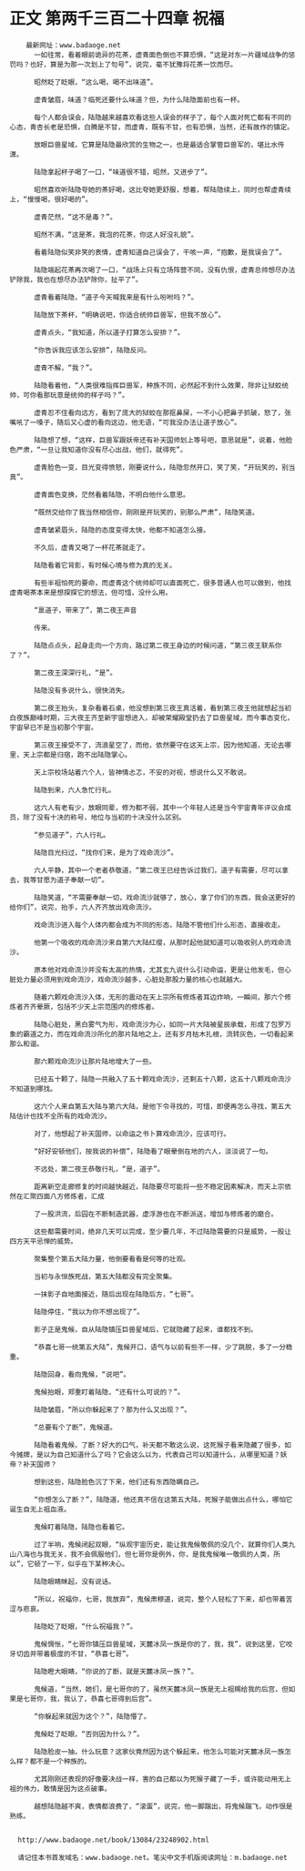 # 正文 第两千三百二十四章 祝福
        最新网址：www.badaoge.net
          一如往常，看着眼前诡异的花茶，虚青面色倒也不算恐惧，“这是对东一片疆域战争的惩罚吗？也好，算是为那一次划上了句号”，说完，毫不犹豫将花茶一饮而尽。
      
          昭然眨了眨眼，“这么喝，喝不出味道”。
      
          虚青皱眉，味道？临死还要什么味道？但，为什么陆隐面前也有一杯。
      
          每个人都会误会，陆隐越来越喜欢看这些人误会的样子了，每个人面对死亡都有不同的心态，青杏长老是恐惧，白腾是不甘，而虚青，既有不甘，也有恐惧，当然，还有故作的镇定。
      
          放眼巨兽星域，它算是陆隐最欣赏的生物之一，也是最适合掌管巨兽军的，堪比水传潇。
      
          陆隐拿起杯子喝了一口，“味道很不错，昭然，又进步了”。
      
          昭然喜欢听陆隐夸她的茶好喝，这比夸她更舒服，想着，帮陆隐续上，同时也帮虚青续上，“慢慢喝，很好喝的”。
      
          虚青茫然，“这不是毒？”。
      
          昭然不满，“这是茶，我泡的花茶，你这人好没礼貌”。
      
          看着陆隐似笑非笑的表情，虚青知道自己误会了，干咳一声，“抱歉，是我误会了”。
      
          陆隐端起花茶再次喝了一口，“战场上只有立场阵营不同，没有仇恨，虚青总帅想尽办法铲除我，我也在想尽办法铲除你，扯平了”。
      
          虚青看着陆隐，“道子今天喊我来是有什么吩咐吗？”。
      
          陆隐放下茶杯，“明确说吧，你适合统帅巨兽军，但我不放心”。
      
          虚青点头，“我知道，所以道子打算怎么安排？”。
      
          “你告诉我应该怎么安排”，陆隐反问。
      
          虚青不解，“我？”。
      
          陆隐看着他，“人类很难指挥巨兽军，种族不同，必然起不到什么效果，除非让狱蛟统帅，可你看那玩意是统帅的样子吗？”。
      
          虚青忍不住看向远方，看到了庞大的狱蛟在那抠鼻屎，一不小心把鼻子抓破，怒了，张嘴吼了一嗓子，随后又心虚的看向这边，他无语，“可我没办法让道子放心”。
      
          陆隐想了想，“这样，巨兽军跟妖帝还有补天国师划上等号吧，意思就是”，说着，他脸色严肃，“一旦让我知道你没有尽心出战，他们，就得死”。
      
          虚青脸色一变，目光变得愤怒，刚要说什么，陆隐忽然开口，笑了笑，“开玩笑的，别当真”。
      
          虚青面色变换，茫然看着陆隐，不明白他什么意思。
      
          “既然交给你了我当然相信你，刚刚是开玩笑的，别那么严肃”，陆隐笑道。
      
          虚青皱紧眉头，陆隐的态度变得太快，他都不知道怎么接。
      
          不久后，虚青又喝了一杯花茶就走了。
      
          陆隐看着它背影，有时候心境与修为真的无关。
      
          有些半祖怕死的要命，而虚青这个统帅却可以直面死亡，很多普通人也可以做到，他找虚青喝茶本来是想探探它的想法，但可惜，没什么用。
      
          “禀道子，带来了”，第二夜王声音
      
          传来。
      
          陆隐点点头，起身走向一个方向，路过第二夜王身边的时候问道，“第三夜王联系你了？”。
      
          第二夜王深深行礼，“是”。
      
          陆隐没有多说什么，很快消失。
      
          第二夜王抬头，复杂看着石桌，他没想到第三夜王真活着，看到第三夜王他就想起当初白夜族巅峰时期，三大夜王齐至新宇宙想进入，却被荣耀殿堂扔去了巨兽星域，而今事态变化，宇宙早已不是当初那个宇宙。
      
          第三夜王接受不了，流浪星空了，而他，依然要守在这天上宗，因为他知道，无论去哪里，天上宗都是归宿，跑不出陆隐掌心。
      
          天上宗校场站着六个人，皆神情忐忑，不安的对视，想说什么又不敢说。
      
          陆隐到来，六人急忙行礼。
      
          这六人有老有少，放眼同辈，修为都不弱，其中一个年轻人还是当今宇宙青年评议会成员，除了没有十决的称号，地位与当初的十决没什么区别。
      
          “参见道子”，六人行礼。
      
          陆隐目光扫过，“找你们来，是为了戏命流沙”。
      
          六人平静，其中一个老者恭敬道，“第二夜王已经告诉过我们，道子有需要，尽可以拿去，我等甘愿为道子奉献一切”。
      
          陆隐笑道，“不需要奉献一切，戏命流沙就够了，放心，拿了你们的东西，我会送更好的给你们”，说完，抬手，六人齐齐放出戏命流沙。
      
          戏命流沙进入每个人体内都会成为不同的形态，陆隐不管他们什么形态，直接收走。
      
          他第一个吸收的戏命流沙来自第六大陆红缨，从那时起他就知道可以吸收别人的戏命流沙。
      
          原本他对戏命流沙并没有太高的热情，尤其玄九说什么引动命运，更是让他发毛，但心脏处力量必须用到戏命流沙，戏命流沙越多，心脏处那股力量的核心也就越大。
      
          随着六颗戏命流沙入体，无形的震动在天上宗所有修炼者耳边炸响，一瞬间，那六个修炼者齐齐晕厥，包括不少天上宗范围内的修炼者。
      
          陆隐心脏处，黑白雾气为形，戏命流沙为心，如同一片大陆被星辰承载，形成了包罗万象的霸道之力，而在戏命流沙所化的那片陆地之上，还有岁月枯木扎根，流转灰色，一切看起来那么和谐。
      
          那六颗戏命流沙让那片陆地增大了一些。
      
          已经五十颗了，陆隐一共融入了五十颗戏命流沙，还剩五十八颗，这五十八颗戏命流沙不知道到哪找。
      
          这六个人来自第五大陆与第六大陆，是他下令寻找的，可惜，即便再怎么寻找，第五大陆估计也找不全所有的戏命流沙。
      
          对了，他想起了补天国师，以命运之书卜算戏命流沙，应该可行。
      
          “好好安顿他们，按我说的补偿”，陆隐看了眼晕倒在地的六人，淡淡说了一句。
      
          不远处，第二夜王恭敬行礼，“是，道子”。
      
          距离新空走廊修复的时间越快越近，陆隐要尽可能将一些不稳定因素解决，而天上宗依然在汇聚四面八方修炼者，汇成
      
          了一股洪流，后园在不断制造武器，虚浮游也在不断派送，增加与修炼者的磨合。
      
          这些都需要时间，绝非几天可以完成，至少要几年，不过陆隐需要的只是威势，一股让四方天平忌惮的威势。
      
          聚集整个第五大陆力量，他倒要看看是何等的壮观。
      
          当初与永恒族死战，第五大陆都没有完全聚集。
      
          一抹影子自地面接近，随后出现在陆隐后方，“七哥”。
      
          陆隐停住，“我以为你不想出现了”。
      
          影子正是鬼候，自从陆隐镇压巨兽星域后，它就隐藏了起来，谁都找不到。
      
          “恭喜七哥一统第五大陆”，鬼候开口，语气与以前有些不一样，少了跳脱，多了一分稳重。
      
          陆隐回身，看向鬼候，“说吧”。
      
          鬼候抬眼，郑重盯着陆隐，“还有什么可说的？”。
      
          陆隐皱眉，“所以你躲起来了？那为什么又出现？”。
      
          “总要有个了断”，鬼候道。
      
          陆隐看着鬼候，了断？好大的口气，补天都不敢这么说，这死猴子看来隐藏了很多，如今摊牌，是以为自己知道什么了吗？它会这么以为，代表自己可以知道什么，从哪里知道？妖帝？补天国师？
      
          想到这些，陆隐脸色沉了下来，他们还有东西隐瞒自己。
      
          “你想怎么了断？”，陆隐道，他还真不信在这第五大陆，死猴子能做出点什么，哪怕它诞生自无上祖血液。
      
          鬼候盯着陆隐，陆隐也看着它。
      
          过了半响，鬼候闭起双眼，“纵观宇宙历史，能让我鬼候敬佩的没几个，就算你们人类九山八海也与我无关，我不会佩服他们，但七哥你是例外，你，是我鬼候唯一敬佩的人类，所以”，它顿了一下，似乎在下某种决心。
      
          陆隐眼睛眯起，没有说话。
      
          “所以，祝福你，七哥，我放弃”，鬼候肃穆道，说完，整个人轻松了下来，却也带着苦涩与悲哀。
      
          陆隐眨了眨眼，“什么祝福我？”。
      
          鬼候惆怅，“七哥你镇压巨兽星域，天麓冰凤一族是你的了，我，我”，说到这里，它咬牙切齿并带着极度的不甘，“恭喜七哥”。
      
          陆隐瞪大眼睛，“你说的了断，就是天麓冰凤一族？”。
      
          鬼候道，“当然，她们，是七哥你的了，虽然天麓冰凤一族是无上祖赐给我的后宫，但如果是七哥你，我，我认了，恭喜七哥得到后宫”。
      
          “你躲起来就因为这个？”，陆隐懵了。
      
          鬼候眨了眨眼，“否则因为什么？”。
      
          陆隐脸皮一抽，什么玩意？这家伙竟然因为这个躲起来，他怎么可能对天麓冰凤一族怎么样？都不是一个种族的。
      
          尤其刚刚还表现的好像要决战一样，害的自己都以为死猴子藏了一手，或许能动用无上祖的伟力，敢情是因为这点破事。
      
          越想陆隐越不爽，表情都浪费了，“滚蛋”，说完，他一脚踹出，将鬼候踹飞，动作很是熟练。
      
      
      http://www.badaoge.net/book/13084/23248902.html
      
      请记住本书首发域名：www.badaoge.net。笔尖中文手机版阅读网址：m.badaoge.net
